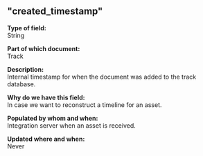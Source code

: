 ## "created_timestamp"

**Type of field:**  
String  

**Part of which document:**  
Track

**Description:**  
Internal timestamp for when the document was added to the track database.   

**Why do we have this field:**  
In case we want to reconstruct a timeline for an asset.   

**Populated by whom and when:**  
Integration server when an asset is received.  

**Updated where and when:**  
Never
